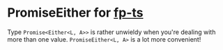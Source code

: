 # PromiseEither for [fp-ts](https://github.com/gcanti/fp-ts)
Type `Promise<Either<L, A>>` is rather unwieldy when you're dealing with more than one value. `PromiseEither<L, A>` is a lot more convenient!
